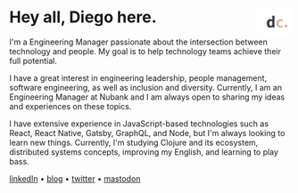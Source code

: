 #  Hey all, Diego here.  [<img src="https://github.com/diegocoxta/diegocoxta/blob/main/dc.png" width="50" align="right" />](https://diegocosta.me)

I'm a Engineering Manager passionate about the intersection between technology and people. My goal is to help technology teams achieve their full potential.

I have a great interest in engineering leadership, people management, software engineering, as well as inclusion and diversity. Currently, I am an Engineering Manager at Nubank and I am always open to sharing my ideas and experiences on these topics.

I have extensive experience in JavaScript-based technologies such as React, React Native, Gatsby, GraphQL, and Node, but I'm always looking to learn new things. Currently, I'm studying Clojure and its ecosystem, distributed systems concepts, improving my English, and learning to play bass.

[linkedIn](https://www.linkedin.com/in/diegocoxta/) • [blog](https://diegocosta.me) • [twitter](https://twitter.com/diegocoxta) • [mastodon](https://mastodon.social/@diegocoxta)


